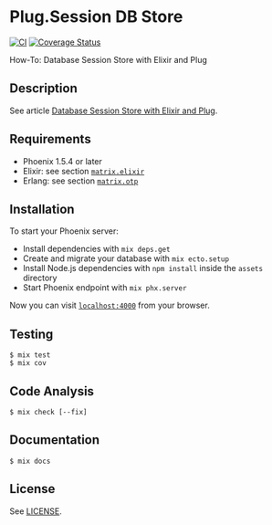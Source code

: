 # Plug.Session DB Store

[![CI](https://github.com/kimlindholm/plug_session_db_store/workflows/CI/badge.svg)](https://github.com/kimlindholm/plug_session_db_store/actions)
[![Coverage Status](https://coveralls.io/repos/github/kimlindholm/plug_session_db_store/badge.svg?branch=master)](https://coveralls.io/github/kimlindholm/plug_session_db_store?branch=master)

How-To: Database Session Store with Elixir and Plug

## Description

See article [Database Session Store with Elixir and Plug](https://medium.com/@kimlindholm/database-session-store-with-elixir-and-plug-4354740e2f58).

## Requirements

* Phoenix 1.5.4 or later
* Elixir: see section [`matrix.elixir`](.github/workflows/elixir.yml)
* Erlang: see section [`matrix.otp`](.github/workflows/elixir.yml)

## Installation

To start your Phoenix server:

  * Install dependencies with `mix deps.get`
  * Create and migrate your database with `mix ecto.setup`
  * Install Node.js dependencies with `npm install` inside the `assets` directory
  * Start Phoenix endpoint with `mix phx.server`

Now you can visit [`localhost:4000`](http://localhost:4000) from your browser.

## Testing

    $ mix test
    $ mix cov

## Code Analysis

    $ mix check [--fix]

## Documentation

    $ mix docs

## License

See [LICENSE](LICENSE).
